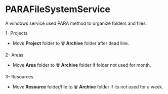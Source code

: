 # PARAFileSystemService
A windows service used PARA method to organize folders and files.

1- Projects

- Move **Project** folder to 🗑 **Archive**  folder after dead line.

2- Areas 

- Move **Area** folder to  🗑 **Archive** folder if folder not used for month.

3- Resources

- Move **Resource** folder/file  to 🗑 **Archive** folder if its not used for a week.
